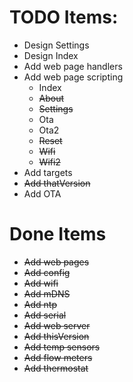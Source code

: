 # TODO Items:

- Design Settings
- Design Index
- Add web page handlers
- Add web page scripting
    - Index
    - ~~About~~
    - ~~Settings~~
    - Ota
    - Ota2
    - ~~Reset~~
    - ~~Wifi~~
    - ~~Wifi2~~
- Add targets
- ~~Add thatVersion~~
- Add OTA

# Done Items

- ~~Add web pages~~
- ~~Add config~~
- ~~Add wifi~~
- ~~Add mDNS~~
- ~~Add ntp~~
- ~~Add serial~~
- ~~Add web server~~
- ~~Add thisVersion~~
- ~~Add temp sensors~~
- ~~Add flow meters~~
- ~~Add thermostat~~
